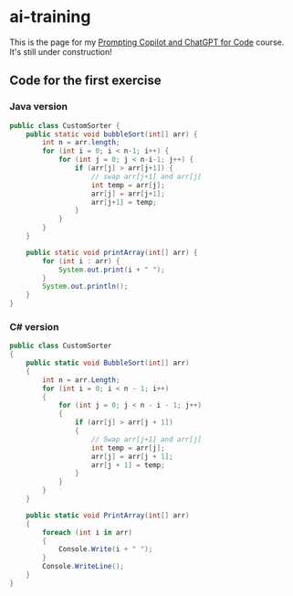 # ai-training

This is the page for my [Prompting Copilot and ChatGPT for Code](https://learning.oreilly.com/live-events/prompting-copilot-and-chatgpt-for-code/0642572004454/0642572004453/) course. It's still under construction!

## Code for the first exercise

### Java version
```Java
public class CustomSorter {
    public static void bubbleSort(int[] arr) {
        int n = arr.length;
        for (int i = 0; i < n-1; i++) {
            for (int j = 0; j < n-i-1; j++) {
                if (arr[j] > arr[j+1]) {
                    // swap arr[j+1] and arr[j]
                    int temp = arr[j];
                    arr[j] = arr[j+1];
                    arr[j+1] = temp;
                }
            }
        }
    }

    public static void printArray(int[] arr) {
        for (int i : arr) {
            System.out.print(i + " ");
        }
        System.out.println();
    }
}
```

### C# version

```csharp
public class CustomSorter
{
    public static void BubbleSort(int[] arr)
    {
        int n = arr.Length;
        for (int i = 0; i < n - 1; i++)
        {
            for (int j = 0; j < n - i - 1; j++)
            {
                if (arr[j] > arr[j + 1])
                {
                    // Swap arr[j+1] and arr[j]
                    int temp = arr[j];
                    arr[j] = arr[j + 1];
                    arr[j + 1] = temp;
                }
            }
        }
    }

    public static void PrintArray(int[] arr)
    {
        foreach (int i in arr)
        {
            Console.Write(i + " ");
        }
        Console.WriteLine();
    }
}
```
